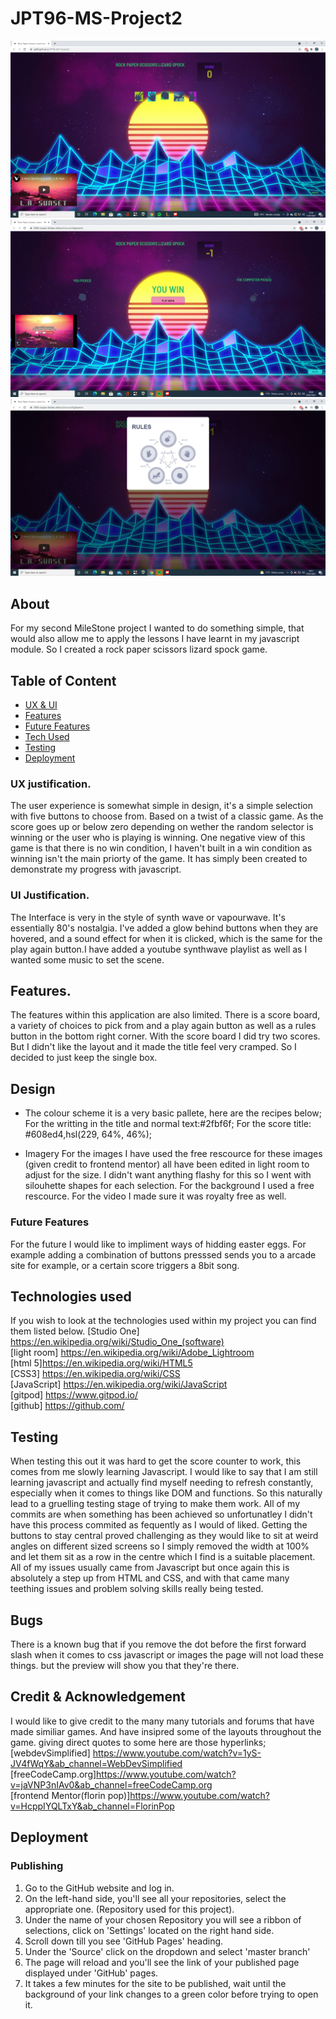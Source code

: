 # JPT96-MS-Project2
![](readme-screenshots/selection-screen.png)
![](readme-screenshots/ressult-screen.png)
![](readme-screenshots/rules.png)
## About

For my second MileStone project I wanted to do something simple, that would also allow me to apply the lessons I have learnt in my javascript module.
So I created a rock paper scissors lizard spock game.

## Table of Content
* [ UX & UI](#my-ux-choices-and-my-ui-choices)
* [Features](#features)
* [Future Features](#future-features)
* [Tech Used](#technologies-used)
* [Testing](#testing)
* [Deployment](#deployment)
### UX justification.
The user experience is somewhat simple in design, it's a simple selection with five buttons to choose from. Based on a twist of a classic game. 
As the score goes up or below zero depending on wether the random selector is winning or the user who is playing is winning. 
One negative view of this game is that there is no win condition, I haven't built in a win condition as winning isn't the main priorty of the game.
It has simply been created to demonstrate my progress with javascript.
### UI Justification.
The Interface is very in the style of synth wave or vapourwave. It's essentially 80's nostalgia. I've added a glow behind buttons when they are hovered,
and a sound effect for when it is clicked, which is the same for the play again button.I have added a youtube synthwave playlist as well as I wanted some 
music to set the scene.
## Features.
The features within this application are also limited. 
There is a score board, a variety of choices to pick from and a play again button as well as a rules button in the bottom right corner.
With the score board I did try two scores. But I didn't like the layout and it made the title feel very cramped. So I decided to just keep the single box.

## Design
* The colour scheme it is a very basic pallete, here are the recipes below;
For the writting in the title and normal text:#2fbf6f;
For the score title: #608ed4,hsl(229, 64%, 46%);

* Imagery
For the images I have used the free rescource for these images (given credit to frontend mentor) all have been edited in light room to adjust for the size.
I didn't want anything flashy for this so I went with silouhette shapes for each selection. 
For the background I used a free rescource. 
For the video I made sure it was royalty free as well.

### Future Features
For the future I would like to impliment ways of hidding easter eggs. For example adding a combination of buttons presssed sends you to a arcade site for example,
or a certain score triggers a 8bit song. 

## Technologies used
If you wish to look at the technologies used within my project you can find them listed below.
[Studio One] <https://en.wikipedia.org/wiki/Studio_One_(software)>
<br>
[light room] <https://en.wikipedia.org/wiki/Adobe_Lightroom>
<br>
[html 5]<https://en.wikipedia.org/wiki/HTML5>
<br>
[CSS3] <https://en.wikipedia.org/wiki/CSS>
<br>
[JavaScript] <https://en.wikipedia.org/wiki/JavaScript>
<br>
[gitpod] <https://www.gitpod.io/>
<br>
[github] <https://github.com/>
<br>
## Testing
When testing this out it was hard to get the score counter to work, this comes from me slowly learning Javascript. I would like to say that I am still learning javascript and actually find myself needing to refresh constantly, especially when it comes to things like DOM and functions. So this naturally lead to a gruelling testing stage of trying to make them work. All of my commits are when something has been achieved so unfortunatley I didn't have this process commited as fequently as I would of liked.
Getting the buttons to stay central proved challenging as they would like to sit at weird angles on different sized screens so I simply removed the width at 100% and let them sit as a row in the centre which I find is a suitable placement.
All of my issues usually came from Javascript but once again this is absolutely a step up from HTML and CSS, and with that came many teething issues and problem solving skills really being tested.

 ## Bugs
 There is a known bug that if you remove the dot before the first forward slash when it comes to css javascript or images the page will not load these things.
 but the preview will show you that they're there. 
 
 ## Credit & Acknowledgement
 I would like to give credit to the many many tutorials and forums that have made similiar games. And have insipred some of the layouts throughout the game.
giving direct quotes to some here are those hyperlinks;
[webdevSimplified] <https://www.youtube.com/watch?v=1yS-JV4fWqY&ab_channel=WebDevSimplified>
<br>
[freeCodeCamp.org]<https://www.youtube.com/watch?v=jaVNP3nIAv0&ab_channel=freeCodeCamp.org>
<br>
[frontend Mentor(florin pop)]<https://www.youtube.com/watch?v=HcppIYQLTxY&ab_channel=FlorinPop>
 
 
 ## Deployment 
 ### Publishing
 1. Go to the GitHub website and log in.
 2. On the left-hand side, you'll see all your repositories, select the appropriate one. (Repository used for this project).
 3. Under the name of your chosen Repository you will see a ribbon of selections, click on 'Settings' located on the right hand side.
 4. Scroll down till you see 'GitHub Pages' heading. 
 5. Under the 'Source' click on the dropdown and select 'master branch' 
 6. The page will reload and you'll see the link of your published page displayed under 'GitHub' pages. 
 7. It takes a few minutes for the site to be published, wait until the background of your link changes to a green color before trying to open it.
 
